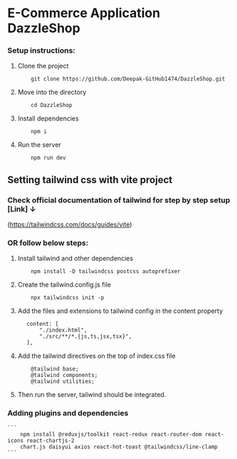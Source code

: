 # E-Commerce Application DazzleShop

### Setup instructions:

1. Clone the project
    ```
        git clone https://github.com/Deepak-GitHub1474/DazzleShop.git
    ```
2. Move into the directory
    ```
        cd DazzleShop
    ```
3. Install dependencies
    ```
        npm i
    ```

4. Run the server
    ```
        npm run dev
    ```

## Setting tailwind css with vite project

### Check official documentation of tailwind for step by step setup [Link] ↓
(https://tailwindcss.com/docs/guides/vite)

### OR follow below steps:

1. Install tailwind and other dependencies
    ```
        npm install -D tailwindcss postcss autoprefixer
    ```

2. Create the tailwind.config.js file
    ```
        npx tailwindcss init -p
    ```
3. Add the files and extensions to tailwind config in the content property
  ```
        content: [
            "./index.html",
            "./src/**/*.{js,ts,jsx,tsx}",
        ],
  ```
4. Add the tailwind directives on the top of index.css file
    ```
        @tailwind base;
        @tailwind components;
        @tailwind utilities;
    ```
5. Then run the server, tailwind should be integrated.

### Adding plugins and dependencies
    ```
        npm install @reduxjs/toolkit react-redux react-router-dom react-icons react-chartjs-2 
        chart.js daisyui axios react-hot-toast @tailwindcss/line-clamp
    ```